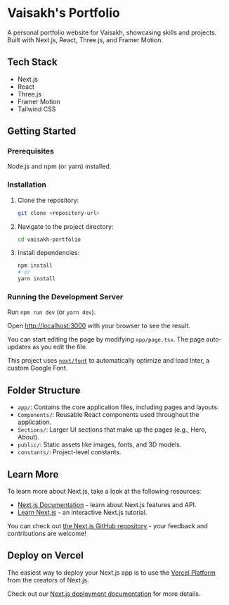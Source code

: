 # Vaisakh's Portfolio

A personal portfolio website for Vaisakh, showcasing skills and projects. Built with Next.js, React, Three.js, and Framer Motion.

## Tech Stack

- Next.js
- React
- Three.js
- Framer Motion
- Tailwind CSS

## Getting Started

### Prerequisites

Node.js and npm (or yarn) installed.

### Installation

1.  Clone the repository:
    ```bash
    git clone <repository-url>
    ```
2.  Navigate to the project directory:
    ```bash
    cd vaisakh-portfolio
    ```
3.  Install dependencies:
    ```bash
    npm install
    # or
    yarn install
    ```

### Running the Development Server

Run `npm run dev` (or `yarn dev`).

Open [http://localhost:3000](http://localhost:3000) with your browser to see the result.

You can start editing the page by modifying `app/page.tsx`. The page auto-updates as you edit the file.

This project uses [`next/font`](https://nextjs.org/docs/basic-features/font-optimization) to automatically optimize and load Inter, a custom Google Font.

## Folder Structure

- `app/`: Contains the core application files, including pages and layouts.
- `Components/`: Reusable React components used throughout the application.
- `Sections/`: Larger UI sections that make up the pages (e.g., Hero, About).
- `public/`: Static assets like images, fonts, and 3D models.
- `constants/`: Project-level constants.

## Learn More

To learn more about Next.js, take a look at the following resources:

- [Next.js Documentation](https://nextjs.org/docs) - learn about Next.js features and API.
- [Learn Next.js](https://nextjs.org/learn) - an interactive Next.js tutorial.

You can check out [the Next.js GitHub repository](https://github.com/vercel/next.js/) - your feedback and contributions are welcome!

## Deploy on Vercel

The easiest way to deploy your Next.js app is to use the [Vercel Platform](https://vercel.com/new?utm_medium=default-template&filter=next.js&utm_source=create-next-app&utm_campaign=create-next-app-readme) from the creators of Next.js.

Check out our [Next.js deployment documentation](https://nextjs.org/docs/deployment) for more details.
